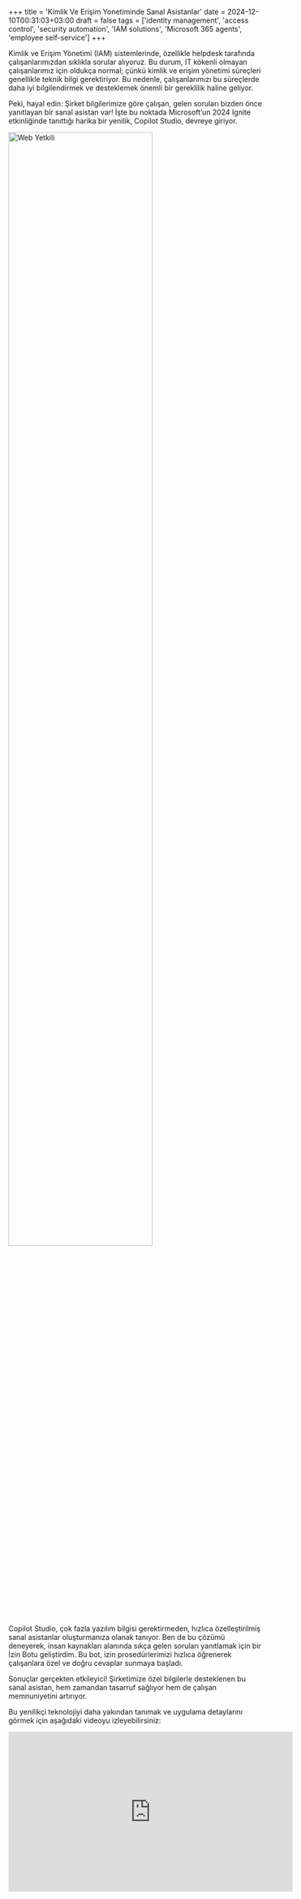 +++
title = 'Kimlik Ve Erişim Yonetiminde Sanal Asistanlar'
date = 2024-12-10T00:31:03+03:00
draft = false
tags = ['identity management', 'access control', 'security automation', 'IAM solutions', 'Microsoft 365 agents', 'employee self-service']
+++

Kimlik ve Erişim Yönetimi (IAM) sistemlerinde, özellikle helpdesk tarafında çalışanlarımızdan sıklıkla sorular alıyoruz. Bu durum, IT kökenli olmayan çalışanlarımız için oldukça normal; çünkü kimlik ve erişim yönetimi süreçleri genellikle teknik bilgi gerektiriyor. Bu nedenle, çalışanlarımızı bu süreçlerde daha iyi bilgilendirmek ve desteklemek önemli bir gereklilik haline geliyor.

Peki, hayal edin: Şirket bilgilerimize göre çalışan, gelen soruları bizden önce yanıtlayan bir sanal asistan var! İşte bu noktada Microsoft’un 2024 Ignite etkinliğinde tanıttığı harika bir yenilik, Copilot Studio, devreye giriyor.

<img src="/images/kimlik-ve-eririm-yonetiminde-sanal-asistanlar\copilot.png" alt="Web Yetkili" style="width:75%;">

Copilot Studio, çok fazla yazılım bilgisi gerektirmeden, hızlıca özelleştirilmiş sanal asistanlar oluşturmanıza olanak tanıyor. Ben de bu çözümü deneyerek, insan kaynakları alanında sıkça gelen soruları yanıtlamak için bir İzin Botu geliştirdim. Bu bot, izin prosedürlerimizi hızlıca öğrenerek çalışanlara özel ve doğru cevaplar sunmaya başladı.

Sonuçlar gerçekten etkileyici! Şirketimize özel bilgilerle desteklenen bu sanal asistan, hem zamandan tasarruf sağlıyor hem de çalışan memnuniyetini artırıyor.

Bu yenilikçi teknolojiyi daha yakından tanımak ve uygulama detaylarını görmek için aşağıdaki videoyu izleyebilirsiniz:


<iframe width="560" height="315" src="https://www.youtube.com/embed/l1Cx7IFp2zc" title="Sanal Asistanlar ile İş Süreçlerini Hızlandırın: Copilot Studio" frameborder="0" allow="accelerometer; autoplay; clipboard-write; encrypted-media; gyroscope; picture-in-picture; web-share" referrerpolicy="strict-origin-when-cross-origin" allowfullscreen></iframe>
